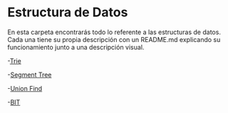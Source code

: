 # Estructura de Datos
En esta carpeta encontrarás todo lo referente a las estructuras de datos. Cada una tiene su propia descripción con un README.md explicando su funcionamiento junto a una descripción visual.

-[Trie](https://github.com/dylanjitt/Algoritmica/tree/main/contenido/Estructura_de_datos/trie)

-[Segment Tree](https://github.com/dylanjitt/Algoritmica/tree/main/contenido/Estructura_de_datos/Segment_Tree)

-[Union Find](https://github.com/dylanjitt/Algoritmica/tree/main/contenido/Estructura_de_datos/Union_find)

-[BIT](https://github.com/dylanjitt/Algoritmica/tree/main/contenido/Estructura_de_datos/BIT)

